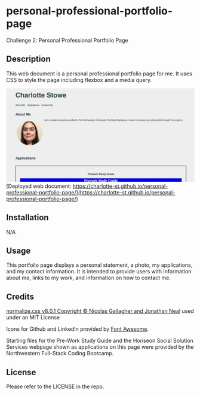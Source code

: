 # personal-professional-portfolio-page
Challenge 2: Personal Professional Portfolio Page

## Description

This web document is a personal professional portfolio page for me. It uses CSS to style the page including flexbox and a media query. 

![Screenshot of the deployed webpage](Assets/portfolio-screenshot.png)
[Deployed web document: https://charlotte-st.github.io/personal-professional-portfolio-page/](https://charlotte-st.github.io/personal-professional-portfolio-page/)

## Installation

N/A

## Usage

This portfolio page displays a personal statement, a photo, my applications, and my contact information. It is intended to provide users with information about me, links to my work, and information on how to contact me.

## Credits

[normalize.css v8.0.1 Copyright © Nicolas Gallagher and Jonathan Neal](https://github.com/necolas/normalize.css) used under an MIT License 

Icons for Github and LinkedIn provided by [Font Awesome](https://fontawesome.com/). 

Starting files for the Pre-Work Study Guide and the Horiseon Social Solution Services webpage shown as applications on this page were provided by the Northwestern Full-Stack Coding Bootcamp. 

## License

Please refer to the LICENSE in the repo.

